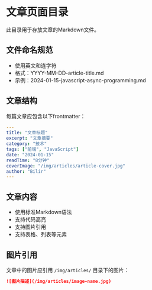 # 文章页面目录

此目录用于存放文章的Markdown文件。

## 文件命名规范
- 使用英文和连字符
- 格式：YYYY-MM-DD-article-title.md
- 示例：2024-01-15-javascript-async-programming.md

## 文章结构
每篇文章应包含以下frontmatter：

```yaml
---
title: "文章标题"
excerpt: "文章摘要"
category: "技术"
tags: ["前端", "JavaScript"]
date: "2024-01-15"
readTime: "8分钟"
coverImage: "/img/articles/article-cover.jpg"
author: "Bilir"
---
```

## 文章内容
- 使用标准Markdown语法
- 支持代码高亮
- 支持图片引用
- 支持表格、列表等元素

## 图片引用
文章中的图片应引用 `/img/articles/` 目录下的图片：
```markdown
![图片描述](/img/articles/image-name.jpg)
```
